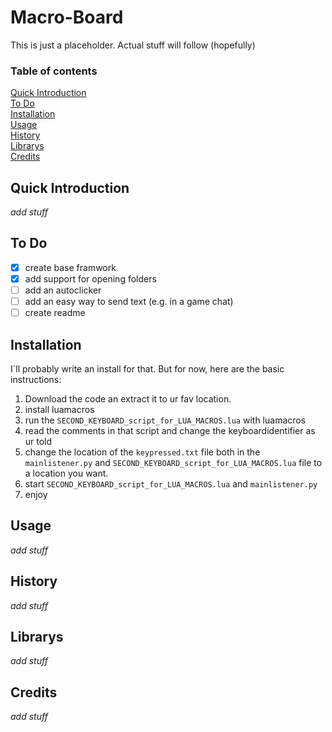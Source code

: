 # Macro-Board
This is just a placeholder. Actual stuff will follow (hopefully)

### Table of contents
[Quick Introduction](#quick-introduction)\
[To Do](#to-do)\
[Installation](#installation)\
[Usage](#usage)\
[History](#history)\
[Librarys](#librarys)\
[Credits](#credits)

## Quick Introduction
_add stuff_

## To Do
- [x] create base framwork
- [x] add support for opening folders
- [ ] add an autoclicker
- [ ] add an easy way to send text (e.g. in a game chat)
- [ ] create readme

## Installation
I´ll probably write an install for that. But for now, here are the basic instructions:
1. Download the code an extract it to ur fav location.
2. install luamacros
3. run the `SECOND_KEYBOARD_script_for_LUA_MACROS.lua` with luamacros
4. read the comments in that script and change the keyboardidentifier as ur told
5. change the location of the `keypressed.txt` file both in the `mainlistener.py` and `SECOND_KEYBOARD_script_for_LUA_MACROS.lua` file to a location you want.
6. start `SECOND_KEYBOARD_script_for_LUA_MACROS.lua` and `mainlistener.py`
7. enjoy


## Usage
_add stuff_


## History
_add stuff_


## Librarys
_add stuff_

## Credits
_add stuff_
